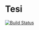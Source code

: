 # Tesi #
[![Build Status](https://travis-ci.org/fundor333/Tesi.svg?branch=master)](https://travis-ci.org/fundor333/Tesi)
